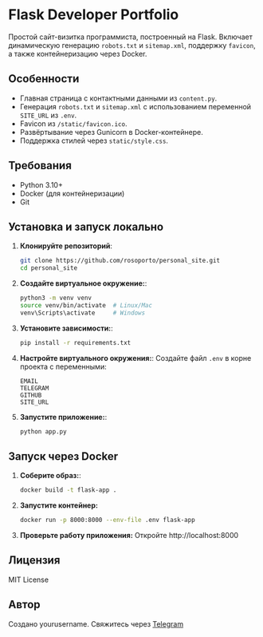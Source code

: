 # Flask Developer Portfolio

Простой сайт-визитка программиста, построенный на Flask. Включает динамическую генерацию `robots.txt` и `sitemap.xml`, поддержку `favicon`, а также контейнеризацию через Docker.

## Особенности
- Главная страница с контактными данными из `content.py`.
- Генерация `robots.txt` и `sitemap.xml` с использованием переменной `SITE_URL` из `.env`.
- Favicon из `/static/favicon.ico`.
- Развёртывание через Gunicorn в Docker-контейнере.
- Поддержка стилей через `static/style.css`.

## Требования
- Python 3.10+
- Docker (для контейнеризации)
- Git

## Установка и запуск локально

1. **Клонируйте репозиторий**:
   ```bash
   git clone https://github.com/rosoporto/personal_site.git
   cd personal_site
   ```

2. **Создайте виртуальное окружение:**:
    ```bash
    python3 -m venv venv
    source venv/bin/activate  # Linux/Mac
    venv\Scripts\activate     # Windows
    ```

3. **Установите зависимости:**:
    ```bash
    pip install -r requirements.txt
    ```

4. **Настройте виртуального окружения:**:
Создайте файл `.env` в корне проекта с переменными:
    ```text
    EMAIL
    TELEGRAM
    GITHUB
    SITE_URL
    ```

5. **Запустите приложение:**:
    ```bash
    python app.py
    ```

## Запуск через Docker

1. **Соберите образ:**:
    ```bash
    docker build -t flask-app .
    ```

2. **Запустите контейнер:**
    ```bash
    docker run -p 8000:8000 --env-file .env flask-app
    ```

3. **Проверьте работу приложения:**
Откройте http://localhost:8000


## Лицензия
MIT License

## Автор
Создано yourusername. Свяжитесь через [Telegram](https://t.me/rosoporo)
